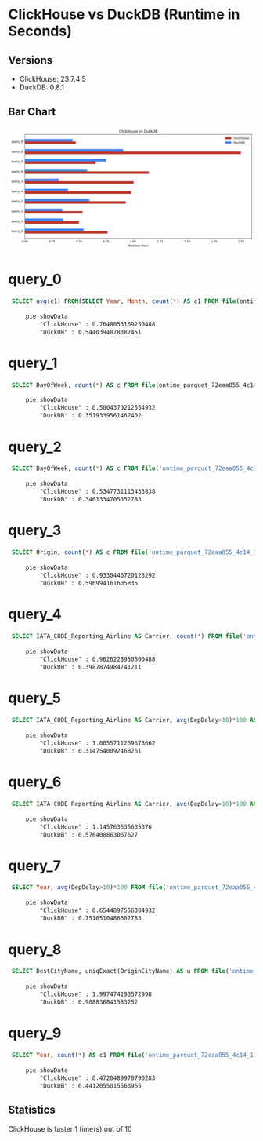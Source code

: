 # ClickHouse vs DuckDB (Runtime in Seconds)

## Versions
  * ClickHouse: 23.7.4.5
  * DuckDB: 0.8.1


## Bar Chart
![Bar Chart](bar_chart.png)
# query_0
```sql
 SELECT avg(c1) FROM(SELECT Year, Month, count(*) AS c1 FROM file(ontime_parquet_72eaa055_4c14_11ee_924e_01a4aa584ed2.parquet) GROUP BY Year, Month);
```

```mermaid
     pie showData
         "ClickHouse" : 0.7648053169250488
         "DuckDB" : 0.5440394878387451
```
# query_1
```sql
 SELECT DayOfWeek, count(*) AS c FROM file(ontime_parquet_72eaa055_4c14_11ee_924e_01a4aa584ed2.parquet) WHERE Year>=2000 AND Year<=2008 GROUP BY DayOfWeek ORDER BY c DESC;
```

```mermaid
     pie showData
         "ClickHouse" : 0.5004370212554932
         "DuckDB" : 0.3519339561462402
```
# query_2
```sql
 SELECT DayOfWeek, count(*) AS c FROM file('ontime_parquet_72eaa055_4c14_11ee_924e_01a4aa584ed2.parquet') WHERE Year>=2000 AND Year<=2008 GROUP BY DayOfWeek ORDER BY c DESC;
```

```mermaid
     pie showData
         "ClickHouse" : 0.5347731113433838
         "DuckDB" : 0.3461334705352783
```
# query_3
```sql
 SELECT Origin, count(*) AS c FROM file('ontime_parquet_72eaa055_4c14_11ee_924e_01a4aa584ed2.parquet') WHERE DepDelay>10 AND Year>=2000 AND Year<=2008 GROUP BY Origin ORDER BY c DESC LIMIT 10;
```

```mermaid
     pie showData
         "ClickHouse" : 0.9330446720123292
         "DuckDB" : 0.596994161605835
```
# query_4
```sql
 SELECT IATA_CODE_Reporting_Airline AS Carrier, count(*) FROM file('ontime_parquet_72eaa055_4c14_11ee_924e_01a4aa584ed2.parquet') WHERE DepDelay>10 AND Year=2007 GROUP BY Carrier ORDER BY count(*) DESC;
```

```mermaid
     pie showData
         "ClickHouse" : 0.9828228950500488
         "DuckDB" : 0.3987874984741211
```
# query_5
```sql
 SELECT IATA_CODE_Reporting_Airline AS Carrier, avg(DepDelay>10)*100 AS c3 FROM file('ontime_parquet_72eaa055_4c14_11ee_924e_01a4aa584ed2.parquet') WHERE Year=2007 GROUP BY Carrier ORDER BY c3 DESC
```

```mermaid
     pie showData
         "ClickHouse" : 1.0055711269378662
         "DuckDB" : 0.3147540092468261
```
# query_6
```sql
 SELECT IATA_CODE_Reporting_Airline AS Carrier, avg(DepDelay>10)*100 AS c3 FROM file('ontime_parquet_72eaa055_4c14_11ee_924e_01a4aa584ed2.parquet') WHERE Year>=2000 AND Year<=2008 GROUP BY Carrier ORDER BY c3 DESC;
```

```mermaid
     pie showData
         "ClickHouse" : 1.145763635635376
         "DuckDB" : 0.576408863067627
```
# query_7
```sql
 SELECT Year, avg(DepDelay>10)*100 FROM file('ontime_parquet_72eaa055_4c14_11ee_924e_01a4aa584ed2.parquet') GROUP BY Year ORDER BY Year;
```

```mermaid
     pie showData
         "ClickHouse" : 0.6544897556304932
         "DuckDB" : 0.7516510486602783
```
# query_8
```sql
 SELECT DestCityName, uniqExact(OriginCityName) AS u FROM file('ontime_parquet_72eaa055_4c14_11ee_924e_01a4aa584ed2.parquet') WHERE Year >= 2000 and Year <= 2010 GROUP BY DestCityName ORDER BY u DESC LIMIT 10;
```

```mermaid
     pie showData
         "ClickHouse" : 1.997474193572998
         "DuckDB" : 0.908836841583252
```
# query_9
```sql
 SELECT Year, count(*) AS c1 FROM file('ontime_parquet_72eaa055_4c14_11ee_924e_01a4aa584ed2.parquet') GROUP BY Year;
```

```mermaid
     pie showData
         "ClickHouse" : 0.4720489978790283
         "DuckDB" : 0.4412055015563965
```

## Statistics
ClickHouse is faster 1 time(s) out of 10
